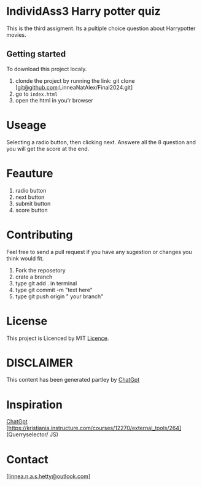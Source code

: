 # IndividAss3 Harry potter quiz
This is the third assigment. Its a pultiple choice question about Harrypotter movies.

## Getting started
To download this project localy.
1. clonde the project by running the link: git clone [git@github.com:LinneaNatAlex/Final2024.git] 
2. go to `index.html`
3. open the html in you'r browser

# Useage
Selecting a radio button, then clicking next. Answere all the 8 question and you will get the score at the end.

# Feauture
1. radio button
2. next button
3. submit button
4. score button

# Contributing 
Feel free to send a pull request if you have any sugestion or changes you think would fit.
1. Fork the reposetory
2. crate a branch
3. type git add . in terminal
4. type git commit -m "text here"
5. type git push origin " your branch"

# License
This project is Licenced by MIT [Licence](LICENCE).

# DISCLAIMER
This content has been generated partley by [ChatGpt](https://chatgpt.com/)

# Inspiration
[ChatGpt](https://chatgpt.com/)
[https://kristiania.instructure.com/courses/12270/external_tools/264] (Querryselector/ JS)


# Contact 
[linnea.n.a.s.hetty@outlook.com]
